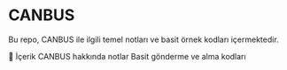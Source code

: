# CANBUS


Bu repo, CANBUS ile ilgili temel notları ve basit örnek kodları içermektedir.

📌 İçerik
CANBUS hakkında notlar
Basit gönderme ve alma kodları


